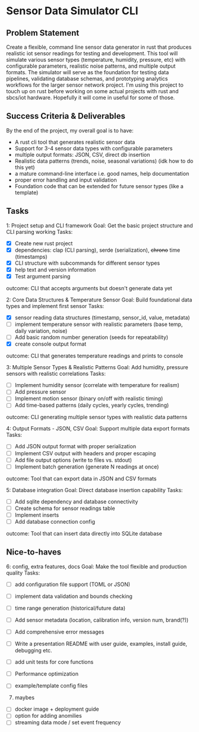 # Sensor Data Simulator CLI
## Problem Statement
Create a flexible, command line sensor data generator in rust that produces realistic iot sensor readings for testing and development. This tool will simulate various sensor types (temperature, humidity, pressure, etc) with configurable parameters, realistic noise patterns, and multiple output formats. The simulator will serve as the foundation for testing data pipelines, validating database schemas, and prototyping analytics workflows for the larger sensor network project.
I'm using this project to touch up on rust before working on some actual projects with rust and sbcs/iot hardware. Hopefully it will come in useful for some of those.

## Success Criteria & Deliverables
By the end of the project, my overall goal is to have:

- A rust cli tool that generates realistic sensor data
- Support for 3-4 sensor data types with configurable parameters
- multiple output formats: JSON, CSV, direct db insertion
- Realistic data patterns (trends, noise, seasonal variations) (idk how to do this yet)
- a mature command-line interface i.e. good names, help documentation
- proper error handling and input validation
- Foundation code that can be extended for future sensor types (like a template)

## Tasks
1: Project setup and CLI framework
Goal: Get the basic project structure and CLI parsing working
Tasks:
- [x] Create new rust project
- [x] dependencies: clap (CLI parsing), serde (serialization), ~~chrono~~ time (timestamps)
- [x] CLI structure with subcommands for different sensor types
- [x] help text and version information
- [x] Test argument parsing

outcome: CLI that accepts arguments but doesn't generate data yet

2: Core Data Structures & Temperature Sensor
Goal: Build foundational data types and implement first sensor
Tasks:
- [x] sensor reading data structures (timestamp, sensor_id, value, metadata)
- [ ] implement temperature sensor with realistic parameters (base temp, daily variation, noise)
- [ ] Add basic random number generation (seeds for repeatability)
- [x] create console output format

outcome: CLI that generates temperature readings and prints to console

3: Multiple Sensor Types & Realistic Patterns
Goal: Add humidity, pressure sensors with realistic correlations
Tasks:
- [ ] Implement humidity sensor (correlate with temperature for realism)
- [ ] Add pressure sensor
- [ ] Implement motion sensor (binary on/off with realistic timing)
- [ ] Add time-based patterns (daily cycles, yearly cycles, trending)

outcome: CLI generating multiple sensor types with realistic data patterns

4: Output Formats - JSON, CSV
Goal: Support multiple data export formats
Tasks:
- [ ] Add JSON output format with proper serialization
- [ ] Implement CSV output with headers and proper escaping
- [ ] Add file output options (write to files vs. stdout)
- [ ] Implement batch generation (generate N readings at once)

outcome: Tool that can export data in JSON and CSV formats

5: Database integration
Goal: Direct database insertion capability
Tasks:
- [ ] Add sqlite dependency and database connectivity
- [ ] Create schema for sensor readings table
- [ ] Implement inserts
- [ ] Add database connection config

outcome: Tool that can insert data directly into SQLite database

## Nice-to-haves

6: config, extra features, docs
Goal: Make the tool flexible and production quality
Tasks:

- [ ] add configuration file support (TOML or JSON)
- [ ] implement data validation and bounds checking
- [ ] time range generation (historical/future data)
- [ ] Add sensor metadata (location, calibration info, version num, brand(?))
- [ ] Add comprehensive error messages
- [ ] Write a presentation README with user guide, examples, install guide, debugging etc.
- [ ] add unit tests for core functions
- [ ] Performance optimization
- [ ] example/template config files


7. maybes
- [ ] docker image + deployment guide
- [ ] option for adding anomilies
- [ ] streaming data mode / set event frequency